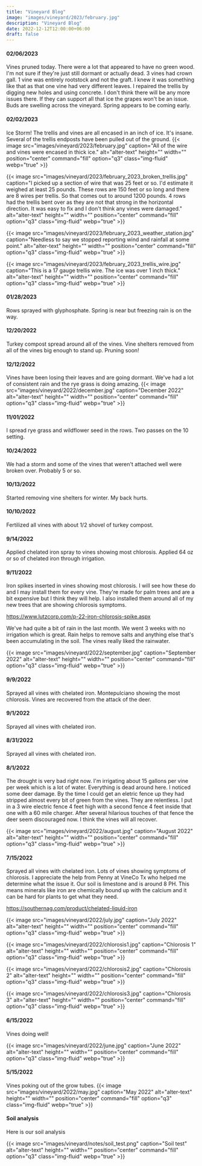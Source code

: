 ```yaml
---
title: "Vineyard Blog"
image: "images/vineyard/2023/february.jpg"
description: "Vineyard Blog"
date: 2022-12-12T12:00:00+06:00
draft: false
---
```


#### 02/06/2023
Vines pruned today. There were a lot that appeared to have no green wood. I'm not sure if they're just still dormant or actually dead. 3 vines had crown gall. 1 vine was entirely rootstock and not the graft. I knew it was something like that as that one vine had very different leaves. I repaired the trellis by digging new holes and using concrete. I don't think there will be any more issues there. If they can support all that ice the grapes won't be an issue. Buds are swelling across the vineyard. Spring appears to be coming early. 

#### 02/02/2023
Ice Storm! The trellis and vines are all encased in an inch of ice. It's insane. Several of the trellis endposts have been pulled out of the ground.
{{< image src="images/vineyard/2023/february.jpg" caption="All of the wire and vines were encased in thick ice." alt="alter-text" height="" width="" position="center" command="fill" option="q3" class="img-fluid" webp="true" >}}

{{< image src="images/vineyard/2023/february_2023_broken_trellis.jpg" caption="I picked up a section of wire that was 25 feet or so. I'd estimate it weighed at least 25 pounds. These rows are 150 feet or so long and there are 8 wires per trellis. So that comes out to around 1200 pounds. 4 rows had the trellis bent over as they are not that strong in the horizontal direction. It was easy to fix and I don't think any vines were damaged." alt="alter-text" height="" width="" position="center" command="fill" option="q3" class="img-fluid" webp="true" >}}

{{< image src="images/vineyard/2023/february_2023_weather_station.jpg" caption="Needless to say we stopped reporting wind and rainfall at some point." alt="alter-text" height="" width="" position="center" command="fill" option="q3" class="img-fluid" webp="true" >}}

{{< image src="images/vineyard/2023/february_2023_trellis_wire.jpg" caption="This is a 17 gauge trellis wire. The ice was over 1 inch thick." alt="alter-text" height="" width="" position="center" command="fill" option="q3" class="img-fluid" webp="true" >}}


#### 01/28/2023
Rows sprayed with glyphosphate. Spring is near but freezing rain is on the way. 

#### 12/20/2022 
Turkey compost spread around all of the vines. Vine shelters removed from all of the vines big enough to stand up. Pruning soon!

#### 12/12/2022 
Vines have been losing their leaves and are going dormant. We've had a lot of consistent rain and the rye grass is doing amazing.
{{< image src="images/vineyard/2022/december.jpg" caption="December 2022" alt="alter-text" height="" width="" position="center" command="fill" option="q3" class="img-fluid" webp="true" >}}

#### 11/01/2022 
I spread rye grass and wildflower seed in the rows. Two passes on the 10 setting. 

#### 10/24/2022 
We had a storm and some of the vines that weren't attached well were broken over. Probably 5 or so. 

#### 10/13/2022 
Started removing vine shelters for winter. My back hurts. 

#### 10/10/2022 
Fertilized all vines with about 1/2 shovel of turkey compost. 

#### 9/14/2022 
Applied chelated iron spray to vines showing most chlorosis. Applied 64 oz or so  of chelated iron through irrigation. 

#### 9/11/2022
Iron spikes inserted in vines showing most chlorosis. I will see how these do and I may install them for every vine. They're made for palm trees and are a bit expensive but I think they will help. I also installed them around all of my new trees that are showing chlorosis symptoms. 

https://www.lutzcorp.com/p-22-iron-chlorosis-spike.aspx

We've had quite a bit of rain in the last month. We went 3 weeks with no irrigation which is great. Rain helps to remove salts and anything else that's been accumulating in the soil. The vines really liked the rainwater. 

{{< image src="images/vineyard/2022/september.jpg" caption="September 2022" alt="alter-text" height="" width="" position="center" command="fill" option="q3" class="img-fluid" webp="true" >}}


#### 9/9/2022
Sprayed all vines with chelated iron. Montepulciano showing the most chlorosis. Vines are recovered from the attack of the deer.

#### 9/1/2022
Sprayed all vines with chelated iron.

#### 8/31/2022
Sprayed all vines with chelated iron. 

#### 8/1/2022
The drought is very bad right now. I'm irrigating about 15 gallons per vine per week which is a lot of water. Everything is dead around here.
I noticed some deer damage. By the time I could get an eletric fence up they had stripped almost every bit of green from the vines. They are relentless. I put in a 3 wire electric fence 4 feet high with a second fence 4 feet inside that one with a 60 mile charger. After several hilarious touches of that fence the deer seem discouraged now. I think the vines will all recover.

{{< image src="images/vineyard/2022/august.jpg" caption="August 2022" alt="alter-text" height="" width="" position="center" command="fill" option="q3" class="img-fluid" webp="true" >}}


#### 7/15/2022
Sprayed all vines with chelated iron. Lots of vines showing symptoms of chlorosis. I appreciate the help from Penny at VineCo Tx who helped me determine what the issue it. Our soil is limestone and is around 8 PH. This means minerals like iron are chemically bound up with the calcium and it can be hard for plants to get what they need.

https://southernag.com/product/chelated-liquid-iron

{{< image src="images/vineyard/2022/july.jpg" caption="July 2022" alt="alter-text" height="" width="" position="center" command="fill" option="q3" class="img-fluid" webp="true" >}}

{{< image src="images/vineyard/2022/chlorosis1.jpg" caption="Chlorosis 1" alt="alter-text" height="" width="" position="center" command="fill" option="q3" class="img-fluid" webp="true" >}}

{{< image src="images/vineyard/2022/chlorosis2.jpg" caption="Chlorosis 2" alt="alter-text" height="" width="" position="center" command="fill" option="q3" class="img-fluid" webp="true" >}}

{{< image src="images/vineyard/2022/chlorosis3.jpg" caption="Chlorosis 3" alt="alter-text" height="" width="" position="center" command="fill" option="q3" class="img-fluid" webp="true" >}}

#### 6/15/2022
Vines doing well!

{{< image src="images/vineyard/2022/june.jpg" caption="June 2022" alt="alter-text" height="" width="" position="center" command="fill" option="q3" class="img-fluid" webp="true" >}}


#### 5/15/2022
Vines poking out of the grow tubes.
{{< image src="images/vineyard/2022/may.jpg" caption="May 2022" alt="alter-text" height="" width="" position="center" command="fill" option="q3" class="img-fluid" webp="true" >}}



#### Soil analysis
Here is our soil analysis

{{< image src="images/vineyard/notes/soil_test.png" caption="Soil test" alt="alter-text" height="" width="" position="center" command="fill" option="q3" class="img-fluid" webp="true" >}}


